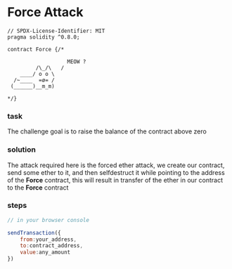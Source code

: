 # Force Attack

```solidity
// SPDX-License-Identifier: MIT
pragma solidity ^0.8.0;

contract Force {/*

                   MEOW ?
         /\_/\   /
    ____/ o o \
  /~____  =ø= /
 (______)__m_m)

*/}

```

### task

The challenge goal is to raise the balance of the contract above zero

### solution

The attack required here is the forced ether attack, we create our contract, send some ether to it, and then selfdestruct it while pointing to 
the address of the **Force** contract, this will result in transfer of the ether in our contract to the **Force** contract

### steps

```javascript
// in your browser console

sendTransaction({
    from:your_address,
    to:contract_address,
    value:any_amount
})

```
